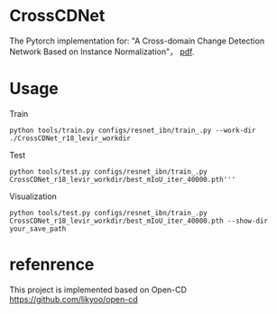 # CrossCDNet

The Pytorch implementation for: "A Cross-domain Change Detection Network Based on Instance Normalization"，
[pdf](https://www.mdpi.com/2072-4292/15/24/5785).

# Usage
Train
```
python tools/train.py configs/resnet_ibn/train_.py --work-dir ./CrossCDNet_r18_levir_workdir
```

Test
```
python tools/test.py configs/resnet_ibn/train_.py  CrossCDNet_r18_levir_workdir/best_mIoU_iter_40000.pth'''
```
Visualization
```
python tools/test.py configs/resnet_ibn/train_.py  CrossCDNet_r18_levir_workdir/best_mIoU_iter_40000.pth --show-dir your_save_path
```
# refenrence
This project is implemented based on Open-CD
https://github.com/likyoo/open-cd

